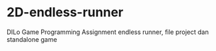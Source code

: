 # 2D-endless-runner
DILo Game Programming Assignment endless runner, file project dan standalone game
